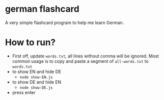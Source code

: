 # german flashcard

A very simple flashcard program to help me learn German.

# How to run?
- First off, update `words.txt`, all lines without comma will be ignored. Most common usage is to
  copy and paste a segment of `all-words.txt` to `words.txt`
- to show EN and hide DE
    - `node show-EN.js`
- to show DE and hide EN
    - `node show-DE.js`
- press enter
